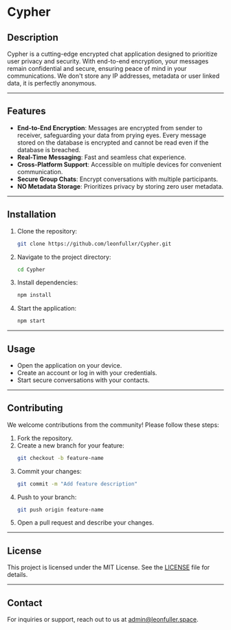 # Cypher
## Description
Cypher is a cutting-edge encrypted chat application designed to prioritize user privacy and security. With end-to-end encryption, your messages remain confidential and secure, ensuring peace of mind in your communications. We don't store any IP addresses, metadata or user linked data, it is perfectly anonymous.

---

## Features
- **End-to-End Encryption**: Messages are encrypted from sender to receiver, safeguarding your data from prying eyes. Every message stored on the database is encrypted and cannot be read even if the database is breached.
- **Real-Time Messaging**: Fast and seamless chat experience.
- **Cross-Platform Support**: Accessible on multiple devices for convenient communication.
- **Secure Group Chats**: Encrypt conversations with multiple participants.
- **NO Metadata Storage**: Prioritizes privacy by storing zero user metadata.

---

## Installation

1. Clone the repository:
   ```bash
   git clone https://github.com/leonfullxr/Cypher.git
   ```

2. Navigate to the project directory:
   ```bash
   cd Cypher
   ```

3. Install dependencies:
   ```bash
   npm install
   ```

4. Start the application:
   ```bash
   npm start
   ```

---

## Usage
- Open the application on your device.
- Create an account or log in with your credentials.
- Start secure conversations with your contacts.

---

## Contributing
We welcome contributions from the community! Please follow these steps:

1. Fork the repository.
2. Create a new branch for your feature:
   ```bash
   git checkout -b feature-name
   ```
3. Commit your changes:
   ```bash
   git commit -m "Add feature description"
   ```
4. Push to your branch:
   ```bash
   git push origin feature-name
   ```
5. Open a pull request and describe your changes.

---

## License
This project is licensed under the MIT License. See the [LICENSE](LICENSE) file for details.

---

## Contact
For inquiries or support, reach out to us at [admin@leonfuller.space](mailto:admin@leonfuller.space).

